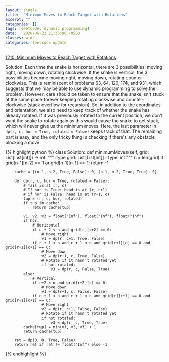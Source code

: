 ```yaml
---
layout: single
title:  "Minimum Moves to Reach Target with Rotations"
excerpt: ""
categories: []
tags: [leetcode, dynamic programming]
date:   2020-06-22 21:35:00 -0500
classes: wide
categories: leetcode update
---
```


[1210. Minimum Moves to Reach Target with Rotations](https://leetcode.com/problems/minimum-moves-to-reach-target-with-rotations/)

Solution: Each time the snake is horizontal, there are 3 possibilities: moving right, moving down, rotating clockwise. If the snake is vertical, the 3 possibilities become moving right, moving down, rotating counter-clockwise. This is reminiscent of problems 63, 64, 120, 174, and 931, which suggests that we may be able to use dynamic programming to solve the problem. However, care should be taken to ensure that the snake isn't stuck at the same place forever keeping rotating clockwise and counter-clockwise (stack overflow for recursion). So, in addition to the coordinates and orientation, we also need to keep track of whether the snake has already rotated. If it was previously rotated to the current position, we don't want the snake to rotate again as this would cause the snake to get stuck, which will never give us the minimum moves. Here, the last parameter in ```dp(r, c, hor = True, rotated = False)``` keeps track of that. The remaining part is easy, and the only tricky thing is checking if there's any obstacle blocking a move.

{% highlight python %}
class Solution:
    def minimumMoves(self, grid: List[List[int]]) -> int:
        """
        :type grid: List[List[int]]
        :rtype: int
        """
        n = len(grid)
        if grid[n-1][n-2] == 1 or grid[n-1][n-1] == 1: 
            return -1
        
        cache = {(n-1, n-2, True, False): 0, (n-1, n-2, True, True): 0}
        
        def dp(r, c, hor = True, rotated = False):
            # Tail is at (r, c)
            # If hor is True: head is at (r, c+1)
            # if hor is False: head is at (r+1, c)
            tup = (r, c, hor, rotated)
            if tup in cache:
                return cache[tup]
            
            v1, v2, v3 = float("Inf"), float("Inf"), float("Inf")
            if hor:
                # Horizontal
                if c + 2 < n and grid[r][c+2] == 0:
                    # Move right
                    v1 = dp(r, c+1, True, False)
                if r + 1 < n and c + 1 < n and grid[r+1][c] == 0 and grid[r+1][c+1] == 0:
                    # Move down
                    v2 = dp(r+1, c, True, False)
                    # Rotate if it hasn't rotated yet
                    if not rotated:
                        v3 = dp(r, c, False, True)
            else:
                # Vertical
                if r+2 < n and grid[r+2][c] == 0:
                    # Move down
                    v1 = dp(r+1, c, False, False)
                if c + 1 < n and r + 1 < n and grid[r][c+1] == 0 and grid[r+1][c+1] == 0:
                    # Move right
                    v2 = dp(r, c+1, False, False)
                    # Rotate if it hasn't rotated yet
                    if not rotated:
                        v3 = dp(r, c, True, True)
            cache[tup] = min(v1, v2, v3) + 1
            return cache[tup]

        ret = dp(0, 0, True, False)
        return ret if ret != float("Inf") else -1
{% endhighlight %}

